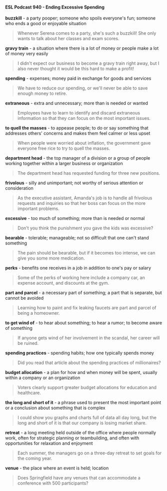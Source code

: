 #### ESL Podcast 940 - Ending Excessive Spending

**buzzkill** - a party pooper; someone who spoils everyone's fun; someone who
ends a good or enjoyable situation

> Whenever Serena comes to a party, she's such a buzzkill! She only wants to
talk about her classes and exam scores.

**gravy train** - a situation where there is a lot of money or people make a lot of
money very easily

> I didn't expect our business to become a gravy train right away, but I also never
thought it would be this hard to make a profit!

**spending** - expenses; money paid in exchange for goods and services

> We have to reduce our spending, or we'll never be able to save enough money
to retire.

**extraneous** - extra and unnecessary; more than is needed or wanted

> Employees have to learn to identify and discard extraneous information so that
they can focus on the most important issues.

**to quell the masses** - to appease people; to do or say something that
addresses others' concerns and makes them feel calmer or less upset

> When people were worried about inflation, the government gave everyone free
rice to try to quell the masses.

**department head** - the top manager of a division or a group of people working
together within a larger business or organization

> The department head has requested funding for three new positions.

**frivolous** - silly and unimportant; not worthy of serious attention or consideration

> As the executive assistant, Amanda's job is to handle all frivolous requests and
inquiries so that her boss can focus on the more important problems.

**excessive** - too much of something; more than is needed or normal

> Don't you think the punishment you gave the kids was excessive?

**bearable** - tolerable; manageable; not so difficult that one can't stand something

> The pain should be bearable, but if it becomes too intense, we can give you
some more medication.

**perks** - benefits one receives in a job in addition to one's pay or salary

> Some of the perks of working here include a company car, an expense account,
and discounts at the gym.

**part and parcel** - a necessary part of something; a part that is separate, but
cannot be avoided

> Learning how to paint and fix leaking faucets are part and parcel of being a
homeowner.

**to get wind of** - to hear about something; to hear a rumor; to become aware of
something

> If anyone gets wind of her involvement in the scandal, her career will be ruined.

**spending practices** - spending habits; how one typically spends money

> Did you read that article about the spending practices of millionaires?

**budget allocation** - a plan for how and when money will be spent, usually within
a company or an organization

> Voters clearly support greater budget allocations for education and healthcare.

**the long and short of it** - a phrase used to present the most important point or
a conclusion about something that is complex

> I could show you graphs and charts full of data all day long, but the long and
short of it is that our company is losing market share.

**retreat** - a long meeting held outside of the office where people normally work,
often for strategic planning or teambuilding, and often with opportunities for
relaxation and enjoyment

> Each summer, the managers go on a three-day retreat to set goals for the
coming year.

**venue** - the place where an event is held; location

> Does Springfield have any venues that can accommodate a conference with
500 participants?

